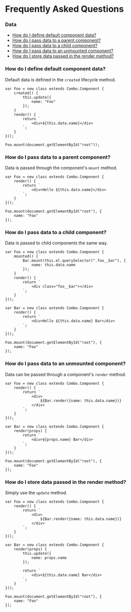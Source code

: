 # Frequently Asked Questions

### Data

- [How do I define default component data?](#how-do-i-define-default-component-data)
- [How do I pass data to a parent component?](#how-do-i-pass-data-to-a-parent-component)
- [How do I pass data to a child component?](#how-do-i-pass-data-to-a-child-component)
- [How do I pass data to an unmounted component?](#how-do-i-pass-data-to-an-unmounted-component)
- [How do I store data passed in the render method?](#how-do-i-store-data-passed-in-the-render-method)

### How do I define default component data?

Default data is defined in the `created` lifecycle method.

    var Foo = new class extends Combo.Component {
        created() {
            this.update({
                name: "Foo"
            });
        }
        render() {
            return `
                <div>${this.data.name}</div>
            `;
        }
    }();

    Foo.mount(document.getElementById("root"));

### How do I pass data to a parent component?

Data is passed through the component's `mount` method.

    var Foo = new class extends Combo.Component {
        render() {
            return `
                <div>Hello ${this.data.name}</div>
            `;
        }
    }();

    Foo.mount(document.getElementById("root"), {
        name: "Foo"
    });

### How do I pass data to a child component?

Data is passed to child components the same way.

    var Foo = new class extends Combo.Component {
        mounted() {
            Bar.mount(this.el.querySelector(".foo__bar"), {
                name: this.data.name
            });
        }
        render() {
            return `
                <div class="foo__bar"></div>
            `;
        }
    }();

    var Bar = new class extends Combo.Component {
        render() {
            return `
                <div>Hello ${this.data.name} Bar</div>
            `;
        }
    }();

    Foo.mount(document.getElementById("root"), {
        name: "Foo"
    });

### How do I pass data to an unmounted component?

Data can be passed through a component's `render` method.

    var Foo = new class extends Combo.Component {
        render() {
            return `
                <div>
                	${Bar.render({name: this.data.name})}
                </div>
            `;
        }
    }();

    var Bar = new class extends Combo.Component {
        render(props) {
            return `
                <div>${props.name} Bar</div>
            `;
        }
    }();

    Foo.mount(document.getElementById("root"), {
        name: "Foo"
    });

### How do I store data passed in the render method?

Simply use the `update` method.

    var Foo = new class extends Combo.Component {
        render() {
            return `
                <div>
                	${Bar.render({name: this.data.name})}
                </div>
            `;
        }
    }();

    var Bar = new class extends Combo.Component {
        render(props) {
        	this.update({
        		name: props.name
        	});

            return `
            	<div>${this.data.name} Bar</div>
            `;
        }
    }();

    Foo.mount(document.getElementById("root"), {
        name: "Foo"
    });
